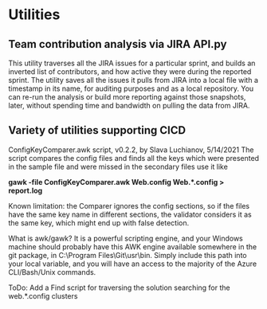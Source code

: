 # Utilities

## Team contribution analysis via JIRA API.py
This utility traverses all the JIRA issues for a particular sprint, and builds an inverted list of contributors, and how active they were during the reported sprint.
The utility saves all the issues it pulls from JIRA into a local file with a timestamp in its name, for auditing purposes and as a local repository. 
You can re-run the analysis or build more reporting against those snapshots, later, without spending time and bandwidth on pulling the data from JIRA.

## Variety of utilities supporting CICD

ConfigKeyComparer.awk script, v0.2.2, by Slava Luchianov, 5/14/2021
The script compares the config files and finds all the keys which were presented in the sample file and were missed in the secondary files
use it like

**gawk -file ConfigKeyComparer.awk Web.config Web.*.config  > report.log**

Known limitation: the Comparer ignores the config sections, so if the files have the same key name in different sections, the validator considers it as the same key, which might end up with false detection.

What is awk/gawk? It is a powerful scripting engine, and your Windows machine should probably have this AWK engine available somewhere in the git package, in C:\Program Files\Git\usr\bin. Simply include this path into your local variable, and you will have an access to the majority of the Azure CLI/Bash/Unix commands.

ToDo:
Add a Find script for traversing the solution searching for the web.*.config clusters
